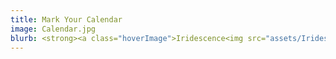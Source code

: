 ```yaml
---
title: Mark Your Calendar
image: Calendar.jpg
blurb: <strong><a class="hoverImage">Iridescence<img src="assets/Iridescence2025.jpg"/></a></strong><br/>&nbsp;&nbsp;3pm March 16, 2025 @ Holy Rosary Cathedral<br/><strong>Celtic/Folksong Concert</strong><br/>&nbsp;&nbsp;June 2025 (date TBA)<br/>
---
```

